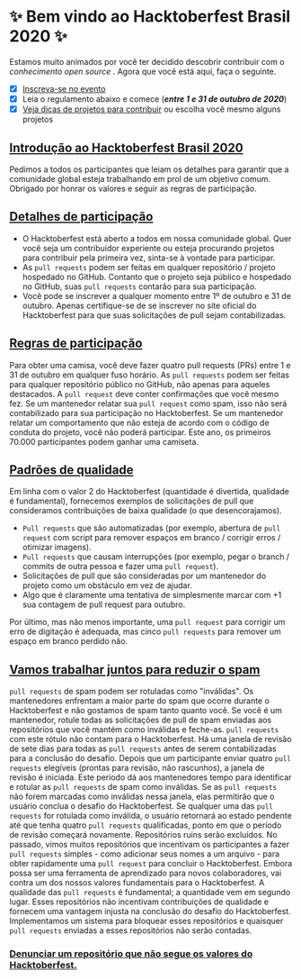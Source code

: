 # :sparkles: **Bem vindo ao Hacktoberfest Brasil 2020** :sparkles:
Estamos muito animados por você ter decidido descobrir contribuir com o _conhecimento open source_ . Agora que você está aqui, faça o seguinte.

- [x] [Inscreva-se no evento](https://organize.mlh.io/participants/events/4256-hacktoberfest-brasil-online)
- [x] Leia o regulamento abaixo e comece (***entre 1 e 31 de outubro de 2020***)
- [x] [Veja dicas de projetos para contribuir](https://github.com/hacktoberfestbrasil/2020/blob/master/CONTRIBUTING.md) ou escolha você mesmo alguns projetos

## [Introdução ao Hacktoberfest Brasil 2020](https://hacktoberfest.digitalocean.com/details#get-started)
Pedimos a todos os participantes que leiam os detalhes para garantir que a comunidade global esteja trabalhando em prol de um objetivo comum. Obrigado por honrar os valores e seguir as regras de participação.

## [Detalhes de participação](https://hacktoberfest.digitalocean.com/details#details)
- O Hacktoberfest está aberto a todos em nossa comunidade global. Quer você seja um contribuidor experiente ou esteja procurando projetos para contribuir pela primeira vez, sinta-se à vontade para participar.
- As `pull requests` podem ser feitas em qualquer repositório / projeto hospedado no GitHub. Contanto que o projeto seja público e hospedado no GitHub, suas `pull requests` contarão para sua participação.
- Você pode se inscrever a qualquer momento entre 1º de outubro e 31 de outubro. Apenas certifique-se de se inscrever no site oficial do Hacktoberfest para que suas solicitações de pull sejam contabilizadas.

## [Regras de participação](https://hacktoberfest.digitalocean.com/details#rules)
Para obter uma camisa, você deve fazer quatro pull requests (PRs) entre 1 e 31 de outubro em qualquer fuso horário. As `pull requests` podem ser feitas para qualquer repositório público no GitHub, não apenas para aqueles destacados. A `pull request` deve conter confirmações que você mesmo fez. Se um mantenedor relatar sua `pull request` como spam, isso não será contabilizado para sua participação no Hacktoberfest. Se um mantenedor relatar um comportamento que não esteja de acordo com o código de conduta do projeto, você não poderá participar. Este ano, os primeiros 70.000 participantes podem ganhar uma camiseta.

## [Padrões de qualidade](https://hacktoberfest.digitalocean.com/details#quality)
Em linha com o valor 2 do Hacktoberfest (quantidade é divertida, qualidade é fundamental), fornecemos exemplos de solicitações de pull que consideramos contribuições de baixa qualidade (o que desencorajamos).

- `Pull requests` que são automatizadas (por exemplo, abertura de `pull request` com script para remover espaços em branco / corrigir erros / otimizar imagens).
- `Pull requests` que causam interrupções (por exemplo, pegar o branch / commits de outra pessoa e fazer uma `pull request`).
- Solicitações de pull que são consideradas por um mantenedor do projeto como um obstáculo em vez de ajudar.
- Algo que é claramente uma tentativa de simplesmente marcar com +1 sua contagem de pull request para outubro.

Por último, mas não menos importante, uma `pull request` para corrigir um erro de digitação é adequada, mas cinco `pull requests` para remover um espaço em branco perdido não.

## [Vamos trabalhar juntos para reduzir o spam](https://hacktoberfest.digitalocean.com/details#spam)

`pull requests` de spam podem ser rotuladas como "inválidas". Os mantenedores enfrentam a maior parte do spam que ocorre durante o Hacktoberfest e não gostamos de spam tanto quanto você. Se você é um mantenedor, rotule todas as solicitações de pull de spam enviadas aos repositórios que você mantém como inválidas e feche-as. `pull requests` com este rótulo não contam para o Hacktoberfest.
Há uma janela de revisão de sete dias para todas as `pull requests` antes de serem contabilizadas para a conclusão do desafio. Depois que um participante enviar quatro `pull requests` elegíveis (prontas para revisão, não rascunhos), a janela de revisão é iniciada. Este período dá aos mantenedores tempo para identificar e rotular as `pull requests` de spam como inválidas. Se as `pull requests` não forem marcadas como inválidas nessa janela, elas permitirão que o usuário conclua o desafio do Hacktoberfest. Se qualquer uma das `pull requests` for rotulada como inválida, o usuário retornará ao estado pendente até que tenha quatro `pull requests` qualificadas, ponto em que o período de revisão começará novamente.
Repositórios ruins serão excluídos. No passado, vimos muitos repositórios que incentivam os participantes a fazer `pull requests` simples - como adicionar seus nomes a um arquivo - para obter rapidamente uma `pull request` para concluir o Hacktoberfest. Embora possa ser uma ferramenta de aprendizado para novos colaboradores, vai contra um dos nossos valores fundamentais para o Hacktoberfest. A qualidade das `pull requests` é fundamental; a quantidade vem em segundo lugar. Esses repositórios não incentivam contribuições de qualidade e fornecem uma vantagem injusta na conclusão do desafio do Hacktoberfest. Implementamos um sistema para bloquear esses repositórios e quaisquer `pull requests` enviadas a esses repositórios não serão contadas.

### [Denunciar um repositório que não segue os valores do Hacktoberfest.](https://hacktoberfest.digitalocean.com/report)


